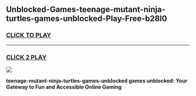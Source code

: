 
## Unblocked-Games-teenage-mutant-ninja-turtles-games-unblocked-Play-Free-b28l0
<h3>
<a href="https://premium76.site?title=teenage-mutant-ninja-turtles-games-unblocked&ref=09A">CLICK TO PLAY</a></h3>
<hr>

<h3>
<a href="https://premium76.site?title=teenage-mutant-ninja-turtles-games-unblocked&ref=09A">CLICK 2 PLAY</a>
  
</h3>

<a href="https://premium76.site?title=teenage-mutant-ninja-turtles-games-unblocked&ref=09A"><img src="https://clearcache.store/games.png"></a>


**teenage-mutant-ninja-turtles-games-unblocked games unblocked: Your Gateway to Fun and Accessible Online Gaming**
